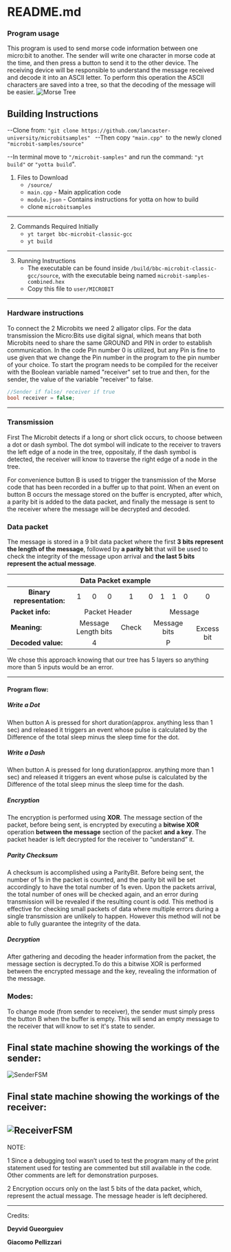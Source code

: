 # README.md

### Program usage
This program is used to send morse code information between one micro:bit to another. 
The sender will write one character in morse code at the time, and then press a button to send it to the other device. The receiving device will be responsible to understand the message received and decode it into an ASCII letter. To perform this operation the ASCII characters are saved into a tree, so that the decoding of the message will be easier.
![Morse Tree](Images/morseTree.png "Morse code binary tree")

## Building Instructions

--Clone from: `"git clone https://github.com/lancaster-university/microbitsamples"
`
--Then copy `"main.cpp" `to the newly cloned `"microbit-samples/source"`

--In terminal move to `"/microbit-samples"` and run the command: `"yt build"` or `"yotta build`".

1. Files to Download
    * `/source/`
    * `main.cpp` - Main application code
    * `module.json` - Contains instructions for yotta on how to build
    * clone `microbitsamples`
---

2. Commands Required Initially
    * `yt target bbc-microbit-classic-gcc`
    * `yt build`
---

3. Running Instructions
    * The executable can be found inside `/build/bbc-microbit-classic-gcc/source`, with the executable being named `microbit-samples-combined.hex`
    * Copy this file to `user/MICROBIT`
---
### Hardware instructions
To connect the 2 Microbits we need 2 alligator clips. For the data transmission the Micro:Bits use digital signal, which means that both Microbits need to share the same GROUND and PIN in order to establish communication. In the code Pin number 0 is utilized, but any Pin is fine to use given that we change the Pin number in the program to the pin number of your choice. To start the program needs to be compiled for the receiver with the Boolean variable named "receiver" set to true and then, for the sender, the value of the variable "receiver" to false.
```c++
//Sender if false/ receiver if true
bool receiver = false;
```
---

### Transmission
 First The Microbit detects if a long or short click occurs, to choose between a dot or dash symbol. The dot symbol will indicate to the receiver to travers the left edge of a node in the tree, oppositaly, if the dash symbol is detected, the receiver will know to traverse the right edge of a node in the tree. 

 For convenience button B is used to trigger the transmission of the Morse code that has been recorded in a buffer up to that point. When an event on button B occurs the message stored on the buffer is encrypted, after which, a parity bit is added to the data packet, and finally the message is sent to the receiver where the message will be decrypted and decoded.

### Data packet
The message is stored in a 9 bit data packet where the first **3 bits represent the length of the message**, followed by **a parity bit** that will be used to check the integrity of the message upon arrival and **the last 5 bits represent the actual message**.

<table>
    <thead>
        <tr align="center">
            <th colspan=10><b>Data Packet example</b></th>
        </tr>
    </thead>
    <tbody>
        <tr align="center">
            <td><b>Binary representation:</b></td>
            <td>1</td>
            <td>0</td>
            <td>0</td>
            <td>1</td>
            <td>0</td>
            <td>1</td>
            <td>1</td>
            <td>0</td>
            <td>0</td>
        </tr>
        <tr align="center">
            <td align="left"><b>Packet info:</b></td>
            <td colspan=4>Packet Header</td>
            <td colspan=5>Message</td>
        </tr>
        <tr align="center">
            <td align="left"><b>Meaning:</b></td>
            <td colspan=3>Message Length bits</td>
            <td colspan=1>Check</td>
            <td colspan=4>Message bits</td>
            <td rowspan=2>Excess bit</td>
        </tr>
        <tr align="center">
            <td align="left"><b>Decoded value:</b></td>
            <td colspan=3>4</td>
            <td colspan=1></td>
            <td colspan=4>P</td>
        </tr>
    </tbody>
</table>

We chose this approach knowing that our tree has 5 layers so anything more than 5 inputs would 
be an error.

---
#### Program flow:
#####  Write a Dot
When button A is pressed for short duration(approx. anything less than 1 sec) and released it triggers an event whose pulse is calculated by the Difference of the total sleep minus the sleep time for the dot. 
#####  Write a Dash
When button A is pressed for long duration(approx. anything more than 1 sec) and released it triggers an event whose pulse is  calculated by the Difference of the total sleep minus the sleep time for the dash.
##### Encryption
The encryption is performed using **XOR**. The message section of the packet, before 		being sent, is encrypted by executing a **bitwise XOR** operation **between the message** section of the packet **and a key**. The packet header is left decrypted for the receiver to “understand” it.	
##### Parity Checksum
A checksum is accomplished using a ParityBit. Before being sent, the number of 1s in the packet is counted, and the parity bit will be set accordingly to have the total number of 1s even.
Upon the packets arrival, the total number of ones will be checked again, and an error during transmission will be revealed if the resulting count is odd. 
This method is effective for checking small packets of data where multiple errors during a single transmission are unlikely to happen. However this method will not be able to fully guarantee the integrity of the data.	
##### Decryption
After gathering and decoding the header information from the packet, the message 	section is decrypted.To do this a bitwise XOR is performed between the encrypted 		message and the key, revealing the information of the message.
### Modes:
To change mode (from sender to receiver), the sender must simply press the button B when the buffer is empty. This will send an empty message to the receiver that will know to set it's state to sender.

## **Final state machine showing the workings of the sender:**
![SenderFSM](Images/Sender_FSM.jpg "Morse code binary tree")

## **Final state machine showing the workings of the receiver:**
![ReceiverFSM](Images/Reciever_FSM.jpg "Morse code binary tree")
---

NOTE:

1 Since a debugging tool wasn’t used to test the program many of the print statement used for testing are commented but still available in the code. Other comments are left for demonstration purposes.

2 Encryption occurs only on the last 5 bits of the data packet, which, represent the actual message. The message header is left 
deciphered. 

___
Credits:

__**Deyvid Gueorguiev**__

__**Giacomo Pellizzari**__
